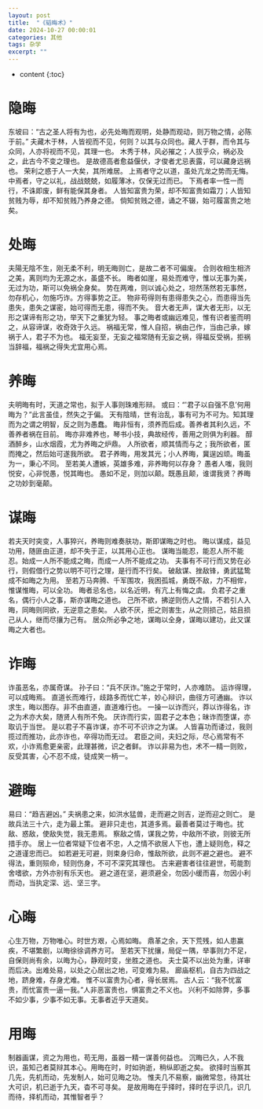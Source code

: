 ```yaml
---
layout: post
title:  "《韬晦术》"
date: 2024-10-27 00:00:01
categories: 其他
tags: 杂学
excerpt: ""
---
```


* content
{:toc}


# 隐晦
东坡曰：“古之圣人将有为也，必先处晦而观明，处静而观动，则万物之情，必陈于前。”
夫藏木于林，人皆视而不见，何则？以其与众同也。藏人于群，而令其与众同，人亦将视而不见，其理一也。
木秀于林，风必摧之；人拔乎众，祸必及之，此古今不变之理也。
是故德高者愈益偃伏，才俊者尤忌表露，可以藏身远祸也。
荣利之惑于人一大矣，其所难居。
上焉者守之以道，虽处亢龙之势而无悔。
中焉者，守之以礼，战战兢兢，如履薄冰，仅保无过而已。
下焉者率一性一而行，不诛即废，鲜有能保其身者。
人皆知富贵为荣，却不知富贵如霜刀；人皆知贫贱为辱，却不知贫贱乃养身之德。
倘知贫贱之德，诵之不辍，始可履富贵之地矣。


# 处晦
夫陽无陰不生，刚无柔不利，明无晦则亡，是故二者不可偏废。
合则收相生相济之美，离则均为无源之水，虽盛不长。
晦者如崖，易处而难守，惟以无事为美，无过为功，斯可以免祸全身矣。
势在两难，则以诚心处之，坦然荡然若无事然，勿存机心，勿施巧诈。方得事势之正。
物非苟得则有患得患失之心，而患得当先患失，患失之谋密，始可得而无患，得而不失。
音大者无声，谋大者无形，以无形之谋谛有形之功，举天下之重犹为轻。
事之晦者或幽远难见，惟有识者鉴而明之，从容谛谋，收奇效于久远。
祸福无常，惟人自招，祸由己作，当由己承，嫁祸于人，君子不为也。
福无妄至，无妄之福常随有无妄之祸，得福反受祸，拒祸当辞福，福祸之得失尤宜用心焉。


# 养晦
夫明晦有时，天道之常也，拟于人事则珠难形辩。
或曰：“'君子以自强不息’何用晦为？”此言虽佳，然失之于偏。
天有陰晴，世有治乱，事有可为不可为。知其理而为之谓之明智，反之则为愚蠢。
晦非恒有，须养而后成。善养者其利久远，不善养者祸在目前。
晦亦非难养也，琴书小技，典故经传，善用之则俱为利器。
醇酒醉乡，山水烟霞，尤为养晦之炉鼎。
人所欲者，顺其情而与之；我所欲者，匿而掩之，然后始可遂我所欲。
君子养晦，用发其光；小人养晦，冀逞凶顽。晦虽为一，秉心不同。
至若美人遭嫉，英雄多难，非养晦何以存身？
愚者人嗤，我则悦安，心非悦愚，悦其晦也。
愚如不足，则加以颠。既愚且颠，谁谓我贤？养晦之功妙到毫颠。


# 谋晦
若夫天时突变，人事猝兴，养晦则难奏肤功，斯即谋晦之时也。
晦以谋成，益见功用，随匪由正道，却不失于正，以其用心正也。
谋晦当能忍，能忍人所不能忍。始成一人所不能成之晦，而成一人所不能成之功。
夫事有不可行而又势在必行，则假借行之势以明不可行之理，是行而不行矣。
破敌谋、挫敌锋，勇武猛鸷成不如晦之为用。
至若万马奔腾、千军围攻，我困孤城，勇既不敌，力不相侔，惟谋惟晦，可以全功。
晦者忌名也，以名近明，有亢上有悔之虞。
负君子之重名，偶行小人之事，斯亦谋晦之道也。
己所不欲，拂逆则伤人之情，不若引人入晦，同晦则同欲，无逆意之患矣。
人欲不厌，拒之则害生，从之则损己，姑且损己从人，继而尽攘为己有。
居众所必争之地，谋晦以全身，谋晦以建功，此又谋晦之大者也。


# 诈晦
诈虽恶名，亦属奇谋。
孙子曰：“兵不厌诈。”施之于常时，人亦难防。
运诈得理，可以成晦焉。
直道长而难行，歧路多而忧亡羊，妙心辩识，曲径方可通幽。
诈以求生，晦以图存。非不由直道，直道难行也。
一操一以诈而兴，莽以诈得名，诈之为术亦大矣，随贤人有所不免。
厌诈而行实，固君子之本色；昧诈而堕谋，亦取讥于当世。
是以君子不喜诈谋，亦不可不识诈之为谋。
人皆喜功而诿过，我则揽过而推功，此亦诈也，卒得功而无过。
君臣之间，夫妇之际，尽心焉常有不欢，小诈焉愈更亲密，此理甚微，识之者鲜。
诈以非易为也，术不一精一则败，反受其害，心不忍不成，徒成笑一柄一。


# 避晦
易曰：“趋吉避凶。”
夫祸患之来，如洪水猛兽，走而避之则吉，逆而迎之则亡。
是故兵法三十六，走为最上策。
避非只走也，其道多焉。最善者莫过于晦也。扰敌、惑敌，使敌失觉，我无患焉。
察敌之情，谋我之势，中敌所不欲，则彼无所措手亦。
居上一位者常疑下位者不忠，人之情不欲居人下也，遭上疑则危，释之之道谨忠而已。
如若避无可避，则束身归命，惟敌所欲，此则不避之避也。
避不得法，重则殒命，轻则伤身，不可不深究其理也。
古来避害者往往避世，苟能割舍嗜欲，方外亦别有乐天也。
避之道在坚，避须避全，勿因小缓而喜，勿因小利而动，当执定深、远、坚三字。


# 心晦
心生万物，万物唯心。时世方艰，心焉如晦。
鼎革之余，天下荒残，如人患赢疾，不堪繁剧，以晦徐徐调养方可。
至若天下扰攘，局促一隅，举事则力不足，自保则尚有余，以晦为心，静观时变，坐胜之道也。
夫士莫不以出处为重，详审而后决。出难处易，以处之心居出之地，可变难为易。
廊庙枢机，自古为四战之地，跻身难，存身尤难。
惟不以富贵为心者，得长居焉。
古人云：“我不忧富贵，而忧富贵一逼一我。”人非恶富贵也，惧富贵之不义也。
兴利不如除弊，多事不如少事，少事不如无事。无事者近乎天道矣。


# 用晦
制器画谋，资之为用也，苟无用，虽器一精一谋善何益也。
沉晦已久，人不我识，虽知己者莫辩其本心。用晦在时，时如驹逝，稍纵即逝之矣。
欲择时当察其几先，先机而动，先发制人，始可见晦之功。
惟夫几不易察，幽微常忽，待其壮大可识，机已逝于九天，杳不可寻矣。
是故用晦在乎择时，择时在乎识几，识几而待，择机而动，其惟智者乎？





